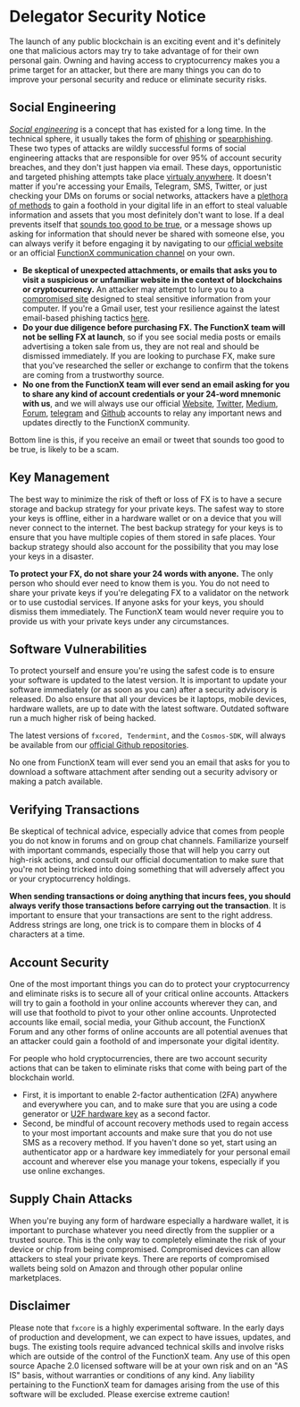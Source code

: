 # Delegator Security Notice

The launch of any public blockchain is an exciting event and it's definitely one that malicious actors may try to take advantage of for their own personal gain. Owning and having access to cryptocurrency makes you a prime target for an attacker, but there are many things you can do to improve your personal security and reduce or eliminate security risks.

## Social Engineering

[_Social engineering_](https://en.wikipedia.org/wiki/Social_engineering_\(security\)) is a concept that has existed for a long time. In the technical sphere, it usually takes the form of [phishing](https://ssd.eff.org/en/module/how-avoid-phishing-attacks) or [spearphishing](https://en.wikipedia.org/wiki/Phishing#Spear_phishing). These two types of attacks are wildly successful forms of social engineering attacks that are responsible for over 95% of account security breaches, and they don't just happen via email. These days, opportunistic and targeted phishing attempts take place [virtualy anywhere](https://www.umass.edu/it/security/phishing-fraudulent-emails-text-messages-phone-calls). It doesn't matter if you're accessing your Emails, Telegram, SMS, Twitter, or just checking your DMs on forums or social networks, attackers have a [plethora of methods](https://jia.sipa.columbia.edu/weaponization-social-media-spear-phishing-and-cyberattacks-democracy) to gain a foothold in your digital life in an effort to steal valuable information and assets that you most definitely don't want to lose. If a deal prevents itself that [sounds too good to be true](https://www.psychologytoday.com/us/blog/mind-in-the-machine/201712/how-fear-is-being-used-manipulate-cryptocurrency-markets), or a message shows up asking for information that should never be shared with someone else, you can always verify it before engaging it by navigating to our [official website](https://pundi.ai/) or an official [FunctionX communication channel](https://forum.pundi.ai/) on your own.

* **Be skeptical of unexpected attachments, or emails that asks you to visit a suspicious or unfamiliar website in the context of blockchains or cryptocurrency.** An attacker may attempt to lure you to a [compromised site](https://blog.malwarebytes.com/cybercrime/2013/02/tools-of-the-trade-exploit-kits/) designed to steal sensitive information from your computer. If you're a Gmail user, test your resilience against the latest email-based phishing tactics [here](https://phishingquiz.withgoogle.com).
* **Do your due diligence before purchasing FX. The FunctionX team will not be selling FX at launch**, so if you see social media posts or emails advertising a token sale from us, they are not real and should be dismissed immediately. If you are looking to purchase FX, make sure that you've researched the seller or exchange to confirm that the tokens are coming from a trustworthy source.
* **No one from the FunctionX team will ever send an email asking for you to share any kind of account credentials or your 24-word mnemonic with us**, and we will always use our official [Website](https://pundi.ai/), [Twitter](https://x.com/pundiai), [Medium](https://medium.com/pundiai), [Forum](https://forum.pundi.ai/), [telegram](https://t.me/pundiai) and [Github](https://github.com/pundiai) accounts to relay any important news and updates directly to the FunctionX community.

Bottom line is this, if you receive an email or tweet that sounds too good to be true, is likely to be a scam.

## Key Management

The best way to minimize the risk of theft or loss of FX is to have a secure storage and backup strategy for your private keys. The safest way to store your keys is offline, either in a hardware wallet or on a device that you will never connect to the internet. The best backup strategy for your keys is to ensure that you have multiple copies of them stored in safe places. Your backup strategy should also account for the possibility that you may lose your keys in a disaster.

**To protect your FX, do not share your 24 words with anyone.** The only person who should ever need to know them is you. You do not need to share your private keys if you're delegating FX to a validator on the network or to use custodial services. If anyone asks for your keys, you should dismiss them immediately. The FunctionX team would never require you to provide us with your private keys under any circumstances.

## Software Vulnerabilities

To protect yourself and ensure you're using the safest code is to ensure your software is updated to the latest version. It is important to update your software immediately (or as soon as you can) after a security advisory is released. Do also ensure that all your devices be it laptops, mobile devices, hardware wallets, are up to date with the latest software. Outdated software run a much higher risk of being hacked.

The latest versions of `fxcored, Tendermint`, and the `Cosmos-SDK`, will always be available from our [official Github repositories](https://github.com/pundiai).

No one from FunctionX team will ever send you an email that asks for you to download a software attachment after sending out a security advisory or making a patch available.

## Verifying Transactions

Be skeptical of technical advice, especially advice that comes from people you do not know in forums and on group chat channels. Familiarize yourself with important commands, especially those that will help you carry out high-risk actions, and consult our official documentation to make sure that you're not being tricked into doing something that will adversely affect you or your cryptocurrency holdings.

**When sending transactions or doing anything that incurs fees, you should always verify those transactions before carrying out the transaction**. It is important to ensure that your transactions are sent to the right address. Address strings are long, one trick is to compare them in blocks of 4 characters at a time.

## Account Security

One of the most important things you can do to protect your cryptocurrency and eliminate risks is to secure all of your critical online accounts. Attackers will try to gain a foothold in your online accounts wherever they can, and will use that foothold to pivot to your other online accounts. Unprotected accounts like email, social media, your Github account, the FunctionX Forum and any other forms of online accounts are all potential avenues that an attacker could gain a foothold of and impersonate your digital identity.

For people who hold cryptocurrencies, there are two account security actions that can be taken to eliminate risks that come with being part of the blockchain world.

* First, it is important to enable 2-factor authentication (2FA) anywhere and everywhere you can, and to make sure that you are using a code generator or [U2F hardware key](https://en.wikipedia.org/wiki/Universal_2nd_Factor) as a second factor.
* Second, be mindful of account recovery methods used to regain access to your most important accounts and make sure that you do not use SMS as a recovery method. If you haven't done so yet, start using an authenticator app or a hardware key immediately for your personal email account and wherever else you manage your tokens, especially if you use online exchanges.

## Supply Chain Attacks

When you're buying any form of hardware especially a hardware wallet, it is important to purchase whatever you need directly from the supplier or a trusted source. This is the only way to completely eliminate the risk of your device or chip from being compromised. Compromised devices can allow attackers to steal your private keys. There are reports of compromised wallets being sold on Amazon and through other popular online marketplaces.

## Disclaimer

Please note that `fxcore` is a highly experimental software. In the early days of production and development, we can expect to have issues, updates, and bugs. The existing tools require advanced technical skills and involve risks which are outside of the control of the FunctionX team. Any use of this open source Apache 2.0 licensed software will be at your own risk and on an "AS IS" basis, without warranties or conditions of any kind. Any liability pertaining to the FunctionX team for damages arising from the use of this software will be excluded. Please exercise extreme caution!

